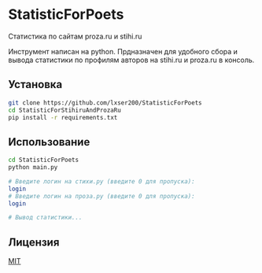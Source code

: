 # StatisticForPoets
Статистика по сайтам proza.ru и stihi.ru

Инструмент написан на python. Прдназначен для удобного сбора и вывода статистики по профилям авторов на stihi.ru и proza.ru в консоль.

## Установка

```bash
git clone https://github.com/lxser200/StatisticForPoets
cd StatisticForStihiruAndProzaRu
pip install -r requirements.txt
```

## Использование

```bash
cd StatisticForPoets
python main.py

# Введите логин на стихи.ру (введите 0 для пропуска): 
login
# Введите логин на проза.ру (введите 0 для пропуска):
login

# Вывод статистики...
```

## Лицензия
[MIT](https://choosealicense.com/licenses/mit/)
